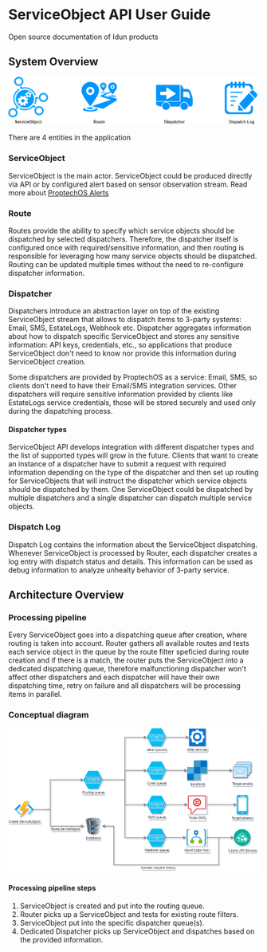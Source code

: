 # ServiceObject API User Guide

Open source documentation of Idun products

## System Overview

![ServiceObject overview](./assets/service-object-overview.png)

There are 4 entities in the application

### ServiceObject

ServiceObject is the main actor. ServiceObject could be produced directly via
API or by configured alert based on sensor observation stream. Read more
about [ProptechOS Alerts](/proptechOS/alerts/README.md)

### Route

Routes provide the ability to specify which service objects should be dispatched by selected dispatchers. Therefore, the dispatcher itself is configured once with required/sensitive information, and then routing is responsible for leveraging how many service objects should be dispatched. Routing can be updated multiple times without the need to re-configure dispatcher information.

### Dispatcher

Dispatchers introduce an abstraction layer on top of the existing ServiceObject stream that allows to dispatch items to 3-party systems: Email, SMS, EstateLogs, Webhook etc. Dispatcher aggregates information about how to dispatch specific ServiceObject and stores any sensitive information: API keys, credentials, etc., so applications that produce ServiceObject don't need to know nor provide this information during ServiceObject creation.

Some dispatchers are provided by ProptechOS as a service: Email, SMS, so clients don't need to have their Email/SMS integration services. Other dispatchers will require sensitive information provided by clients like EstateLogs service credentials, those will be stored securely and used only during the dispatching process.

#### Dispatcher types

ServiceObject API develops integration with different dispatcher types and the list of supported types will grow in the future. Clients that want to create an instance of a dispatcher have to submit a request with required information depending on the type of the dispatcher and then set up routing for ServiceObjects that will instruct the dispatcher which service objects should be dispatched by them. One ServiceObject could be dispatched by multiple dispatchers and a single dispatcher can dispatch multiple service objects.

### Dispatch Log

Dispatch Log contains the information about the ServiceObject dispatching.
Whenever ServiceObject is processed by Router, each dispatcher creates
a log entry with dispatch status and details. This information can be used as
debug information to analyze unhealty behavior of 3-party service.

## Architecture Overview

### Processing pipeline

Every ServiceObject goes into a dispatching queue after creation, where routing is taken into account. Router gathers all available routes and tests each service object in the queue by the route filter speficied during route creation and if there is a match, the router puts the ServiceObject into a dedicated dispatching queue, therefore malfunctioning dispatcher won't affect other dispatchers and each dispatcher will have their own dispatching time, retry on failure and all dispatchers will be processing items in parallel.

### Conceptual diagram

![image info](./assets/service-object-processing-pipeline.png)

#### Processing pipeline steps

1. ServiceObject is created and put into the routing queue.
1. Router picks up a ServiceObject and tests for existing route filters.
1. ServiceObject put into the specific dispatcher queue(s).
1. Dedicated Dispatcher picks up ServiceObject and dispatches based on the provided information.
